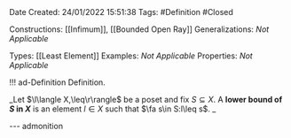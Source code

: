 <br />
<br />

Date Created: 24/01/2022 15:51:38
Tags: #Definition #Closed 

Constructions: [[Infimum]], [[Bounded Open Ray]]
Generalizations: _Not Applicable_

Types: [[Least Element]]
Examples: _Not Applicable_ 
Properties: _Not Applicable_

!!! ad-Definition Definition.

_Let $\l\langle X,\leq\r\rangle$ be a poset and fix $S\subseteq X$. A **lower bound of $S$ in $X$** is an element $l\in X$ such that $\fa s\in S:l\leq s$. _

--- admonition
